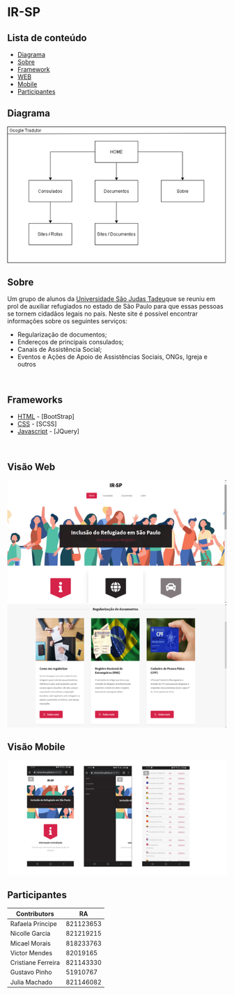 # IR-SP

## Lista de conteúdo

- [Diagrama](#diagram)
- [Sobre](#sobre)
- [Framework](#framework)
- [WEB](#web)
- [Mobile](#mobile)
- [Participantes](#alunos)

## Diagrama <a name = "diagram"></a>

<img src="/images/diagrama.png">

<br>

## Sobre <a name = "sobre"></a>

Um grupo de alunos da [Universidade São Judas Tadeu](https://www.usjt.br)que se reuniu em prol de auxiliar refugiados no estado de São Paulo para que essas pessoas se tornem cidadãos legais no país. Neste site é possível encontrar informações sobre os seguintes serviços:

- Regularização de documentos;
- Endereços de principais consulados;
- Canais de Assistência Social;
- Eventos e Ações de Apoio de Assistências Sociais, ONGs, Igreja e outros

<br>

## Frameworks <a name = "framework"></a>

- [HTML](https://html5up.net/) - [BootStrap]
- [CSS](https://pt.wikipedia.org/wiki/Cascading_Style_Sheets) - [SCSS]
- [Javascript](https://www.javascript.com/) - [JQuery]

<br>

## Visão Web <a name = "web"></a>
<img src="/images/web_1.png">
<img src="/images/web_2.png">

<br>

## Visão Mobile <a name = "mobile"></a>
<img src="/images/mobile_pages.png">

<br>

## Participantes <a name = "alunos"></a>
| Contributors | RA | 
| ------ | ------ |
| Rafaela Principe | 821123653 |
| Nicolle Garcia   | 821219215 |
| Micael Morais    | 818233763 |
| Victor Mendes    | 82019165 |
| Cristiane Ferreira   | 821143330 |
| Gustavo Pinho    | 51910767 |
| Julia Machado   | 821146082 |
